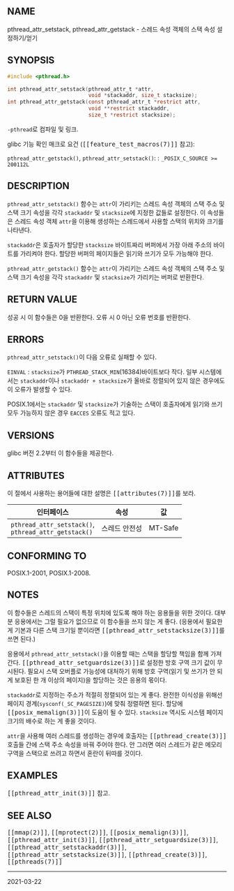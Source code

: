 ## NAME

pthread_attr_setstack, pthread_attr_getstack - 스레드 속성 객체의 스택 속성 설정하기/얻기

## SYNOPSIS

```c
#include <pthread.h>

int pthread_attr_setstack(pthread_attr_t *attr,
                          void *stackaddr, size_t stacksize);
int pthread_attr_getstack(const pthread_attr_t *restrict attr,
                          void **restrict stackaddr,
                          size_t *restrict stacksize);
```

`-pthread`로 컴파일 및 링크.

glibc 기능 확인 매크로 요건 (<tt>[[feature_test_macros(7)]]</tt> 참고):

`pthread_attr_getstack()`, `pthread_attr_setstack()`:
:   `_POSIX_C_SOURCE >= 200112L`

## DESCRIPTION

`pthread_attr_setstack()` 함수는 `attr`이 가리키는 스레드 속성 객체의 스택 주소 및 스택 크기 속성을 각각 `stackaddr` 및 `stacksize`에 지정한 값들로 설정한다. 이 속성들은 스레드 속성 객체 `attr`을 이용해 생성하는 스레드에서 사용할 스택의 위치와 크기를 나타낸다.

`stackaddr`은 호출자가 할당한 `stacksize` 바이트짜리 버퍼에서 가장 아래 주소의 바이트를 가리켜야 한다. 할당한 버퍼의 페이지들은 읽기와 쓰기가 모두 가능해야 한다.

`pthread_attr_getstack()` 함수는 `attr`이 가리키는 스레드 속성 객체의 스택 주소 및 스택 크기 속성을 각각 `stackaddr` 및 `stacksize`가 가리키는 버퍼로 반환한다.

## RETURN VALUE

성공 시 이 함수들은 0을 반환한다. 오류 시 0 아닌 오류 번호를 반환한다.

## ERRORS

`pthread_attr_setstack()`이 다음 오류로 실패할 수 있다.

`EINVAL`
:   `stacksize`가 `PTHREAD_STACK_MIN`(16384)바이트보다 작다. 일부 시스템에서는 `stackaddr`이나 `stackaddr + stacksize`가 올바로 정렬되어 있지 않은 경우에도 이 오류가 발생할 수 있다.

POSIX.1에서는 `stackaddr` 및 `stacksize`가 기술하는 스택이 호출자에게 읽기와 쓰기 모두 가능하지 않은 경우 `EACCES` 오류도 적고 있다.

## VERSIONS

glibc 버전 2.2부터 이 함수들을 제공한다.

## ATTRIBUTES

이 절에서 사용하는 용어들에 대한 설명은 <tt>[[attributes(7)]]</tt>를 보라.

| 인터페이스 | 속성 | 값 |
| --- | --- | --- |
| `pthread_attr_setstack()`,<br>`pthread_attr_getstack()` | 스레드 안전성 | MT-Safe |

## CONFORMING TO

POSIX.1-2001, POSIX.1-2008.

## NOTES

이 함수들은 스레드의 스택이 특정 위치에 있도록 해야 하는 응용들을 위한 것이다. 대부분 응용에서는 그럴 필요가 없으므로 이 함수들을 쓰지 않는 게 좋다. (응용에서 필요한 게 기본과 다른 스택 크기일 뿐이라면 <tt>[[pthread_attr_setstacksize(3)]]</tt>를 쓰면 된다.)

응용에서 `pthread_attr_setstack()`을 이용할 때는 스택을 할당할 책임을 함께 가져간다. <tt>[[pthread_attr_setguardsize(3)]]</tt>로 설정한 방호 구역 크기 값이 무시된다. 필요시 스택 오버플로 가능성에 대처하기 위해 방호 구역(읽기 및 쓰기가 안 되게 보호된 한 개 이상의 페이지)을 할당하는 것은 응용의 몫이다.

`stackaddr`로 지정하는 주소가 적절히 정렬되어 있는 게 좋다. 완전한 이식성을 위해선 페이지 경계(`sysconf(_SC_PAGESIZE)`)에 맞춰 정렬하면 된다. 할당에 <tt>[[posix_memalign(3)]]</tt>이 도움이 될 수 있다. `stacksize` 역시도 시스템 페이지 크기의 배수로 하는 게 좋을 것이다.

`attr`을 사용해 여러 스레드를 생성하는 경우에 호출자는 <tt>[[pthread_create(3)]]</tt> 호출들 간에 스택 주소 속성을 바꿔 주어야 한다. 안 그러면 여러 스레드가 같은 메모리 구역을 스택으로 쓰려고 하면서 혼란이 뒤따를 것이다.

## EXAMPLES

<tt>[[pthread_attr_init(3)]]</tt> 참고.

## SEE ALSO

<tt>[[mmap(2)]]</tt>, <tt>[[mprotect(2)]]</tt>, <tt>[[posix_memalign(3)]]</tt>, <tt>[[pthread_attr_init(3)]]</tt>, <tt>[[pthread_attr_setguardsize(3)]]</tt>, <tt>[[pthread_attr_setstackaddr(3)]]</tt>, <tt>[[pthread_attr_setstacksize(3)]]</tt>, <tt>[[pthread_create(3)]]</tt>, <tt>[[pthreads(7)]]</tt>

----

2021-03-22
